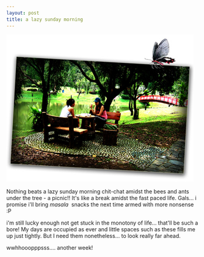 ```yaml
---
layout: post
title: a lazy sunday morning
---
```


![](/img/picnic2459785678568675.jpg)

Nothing beats a lazy sunday morning chit-chat amidst the bees and ants under the tree - a picnic!! It's like a break amidst the fast paced life. Gals... i promise i'll bring _masala_  snacks the next time armed with more nonsense :P

i'm still lucky enough not get stuck in the monotony of life... that'll be such a bore! My days are occupied as ever and little spaces such as these fills me up just tightly. But I need them nonetheless... to look really far ahead.

wwhhooopppsss.... another week!
